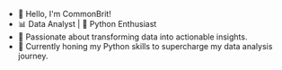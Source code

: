 - 👋 Hello, I'm CommonBrit!
- 📊 Data Analyst | 🐍 Python Enthusiast
- 🌟 Passionate about transforming data into actionable insights. 
- 🌱 Currently honing my Python skills to supercharge my data analysis journey.

<!---
CommonBrit/CommonBrit is a ✨ special ✨ repository because its `README.md` (this file) appears on your GitHub profile.
You can click the Preview link to take a look at your changes.
--->
